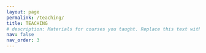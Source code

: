 ```yaml
---
layout: page
permalink: /teaching/
title: TEACHING
# description: Materials for courses you taught. Replace this text with your description.
nav: false
nav_order: 3
---
```


<!-- For now, this page is assumed to be a static description of your courses. You can convert it to a collection similar to `_projects/` so that you can have a dedicated page for each course.

Organize your courses by years, topics, or universities, however you like! -->
